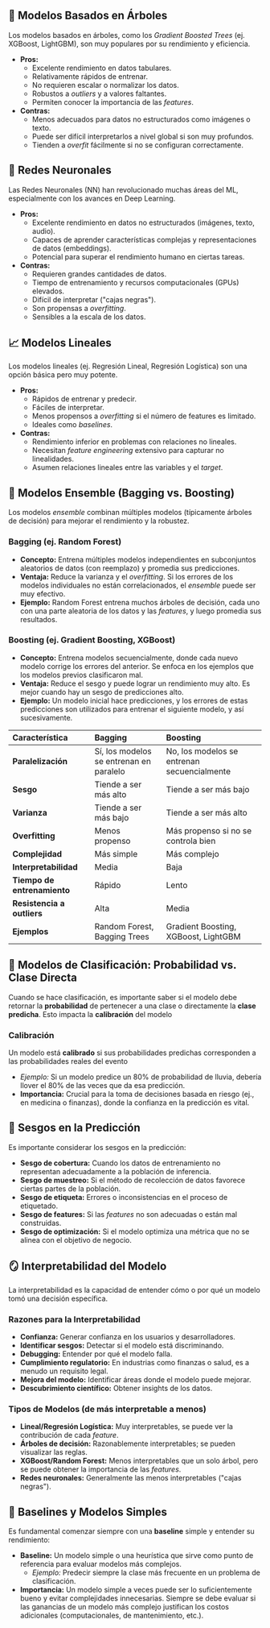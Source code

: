 
## 🚀 Modelos Basados en Árboles

Los modelos basados en árboles, como los *Gradient Boosted Trees* (ej. XGBoost, LightGBM), son muy populares por su rendimiento y eficiencia.

* **Pros:**
    * Excelente rendimiento en datos tabulares.
    * Relativamente rápidos de entrenar.
    * No requieren escalar o normalizar los datos.
    * Robustos a *outliers* y a valores faltantes.
    * Permiten conocer la importancia de las *features*.
* **Contras:**
    * Menos adecuados para datos no estructurados como imágenes o texto.
    * Puede ser difícil interpretarlos a nivel global si son muy profundos.
    * Tienden a *overfit* fácilmente si no se configuran correctamente.

## 🧠 Redes Neuronales

Las Redes Neuronales (NN) han revolucionado muchas áreas del ML, especialmente con los avances en Deep Learning.

* **Pros:**
    * Excelente rendimiento en datos no estructurados (imágenes, texto, audio).
    * Capaces de aprender características complejas y representaciones de datos (embeddings).
    * Potencial para superar el rendimiento humano en ciertas tareas.
* **Contras:**
    * Requieren grandes cantidades de datos.
    * Tiempo de entrenamiento y recursos computacionales (GPUs) elevados.
    * Difícil de interpretar ("cajas negras").
    * Son propensas a *overfitting*.
    * Sensibles a la escala de los datos.

## 📈 Modelos Lineales

Los modelos lineales (ej. Regresión Lineal, Regresión Logística) son una opción básica pero muy potente.

* **Pros:**
    * Rápidos de entrenar y predecir.
    * Fáciles de interpretar.
    * Menos propensos a *overfitting* si el número de features es limitado.
    * Ideales como *baselines*.
* **Contras:**
    * Rendimiento inferior en problemas con relaciones no lineales.
    * Necesitan *feature engineering* extensivo para capturar no linealidades.
    * Asumen relaciones lineales entre las variables y el *target*.

## 🌲 Modelos Ensemble (Bagging vs. Boosting)

Los modelos *ensemble* combinan múltiples modelos (típicamente árboles de decisión) para mejorar el rendimiento y la robustez.

### Bagging (ej. Random Forest)
* **Concepto:** Entrena múltiples modelos independientes en subconjuntos aleatorios de datos (con reemplazo) y promedia sus predicciones.
* **Ventaja:** Reduce la varianza y el *overfitting*. Si los errores de los modelos individuales no están correlacionados, el *ensemble* puede ser muy efectivo.
* **Ejemplo:** Random Forest entrena muchos árboles de decisión, cada uno con una parte aleatoria de los datos y las *features*, y luego promedia sus resultados.

### Boosting (ej. Gradient Boosting, XGBoost)
* **Concepto:** Entrena modelos secuencialmente, donde cada nuevo modelo corrige los errores del anterior. Se enfoca en los ejemplos que los modelos previos clasificaron mal.
* **Ventaja:** Reduce el sesgo y puede lograr un rendimiento muy alto. Es mejor cuando hay un sesgo de predicciones alto.
* **Ejemplo:** Un modelo inicial hace predicciones, y los errores de estas predicciones son utilizados para entrenar el siguiente modelo, y así sucesivamente.

| Característica              | Bagging                                 | Boosting                                     |
| :-------------------------- | :-------------------------------------- | :------------------------------------------- |
| **Paralelización**          | Sí, los modelos se entrenan en paralelo | No, los modelos se entrenan secuencialmente  |
| **Sesgo**                   | Tiende a ser más alto                   | Tiende a ser más bajo                        |
| **Varianza**                | Tiende a ser más bajo                   | Tiende a ser más alto                        |
| **Overfitting**             | Menos propenso                          | Más propenso si no se controla bien          |
| **Complejidad**             | Más simple                              | Más complejo                                 |
| **Interpretabilidad**       | Media                                   | Baja                                         |
| **Tiempo de entrenamiento** | Rápido                                  | Lento                                        |
| **Resistencia a outliers**  | Alta                                    | Media                                        |
| **Ejemplos**                | Random Forest, Bagging Trees            | Gradient Boosting, XGBoost, LightGBM         |

## 📏 Modelos de Clasificación: Probabilidad vs. Clase Directa

Cuando se hace clasificación, es importante saber si el modelo debe retornar la **probabilidad** de pertenecer a una clase o directamente la **clase predicha**. Esto impacta la **calibración** del modelo

### Calibración

Un modelo está **calibrado** si sus probabilidades predichas corresponden a las probabilidades reales del evento
* *Ejemplo:* Si un modelo predice un 80% de probabilidad de lluvia, debería llover el 80% de las veces que da esa predicción.
* **Importancia:** Crucial para la toma de decisiones basada en riesgo (ej., en medicina o finanzas), donde la confianza en la predicción es vital.

## 🚦 Sesgos en la Predicción

Es importante considerar los sesgos en la predicción:
* **Sesgo de cobertura:** Cuando los datos de entrenamiento no representan adecuadamente a la población de inferencia.
* **Sesgo de muestreo:** Si el método de recolección de datos favorece ciertas partes de la población.
* **Sesgo de etiqueta:** Errores o inconsistencias en el proceso de etiquetado.
* **Sesgo de features:** Si las *features* no son adecuadas o están mal construidas.
* **Sesgo de optimización:** Si el modelo optimiza una métrica que no se alinea con el objetivo de negocio.

## 🪞 Interpretabilidad del Modelo

La interpretabilidad es la capacidad de entender cómo o por qué un modelo tomó una decisión específica.

### Razones para la Interpretabilidad

* **Confianza:** Generar confianza en los usuarios y desarrolladores.
* **Identificar sesgos:** Detectar si el modelo está discriminando.
* **Debugging:** Entender por qué el modelo falla.
* **Cumplimiento regulatorio:** En industrias como finanzas o salud, es a menudo un requisito legal.
* **Mejora del modelo:** Identificar áreas donde el modelo puede mejorar.
* **Descubrimiento científico:** Obtener insights de los datos.

### Tipos de Modelos (de más interpretable a menos)

* **Lineal/Regresión Logística:** Muy interpretables, se puede ver la contribución de cada *feature*.
* **Árboles de decisión:** Razonablemente interpretables; se pueden visualizar las reglas.
* **XGBoost/Random Forest:** Menos interpretables que un solo árbol, pero se puede obtener la importancia de las *features*.
* **Redes neuronales:** Generalmente las menos interpretables ("cajas negras").



## 🧱 Baselines y Modelos Simples

Es fundamental comenzar siempre con una **baseline** simple y entender su rendimiento:
* **Baseline:** Un modelo simple o una heurística que sirve como punto de referencia para evaluar modelos más complejos.
    * *Ejemplo:* Predecir siempre la clase más frecuente en un problema de clasificación.
* **Importancia:** Un modelo simple a veces puede ser lo suficientemente bueno y evitar complejidades innecesarias. Siempre se debe evaluar si las ganancias de un modelo más complejo justifican los costos adicionales (computacionales, de mantenimiento, etc.).
